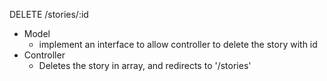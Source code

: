 DELETE /stories/:id
 - Model
	 - implement an interface to allow controller to delete the story with id 
- Controller 
	- Deletes the story in array, and redirects to '/stories'